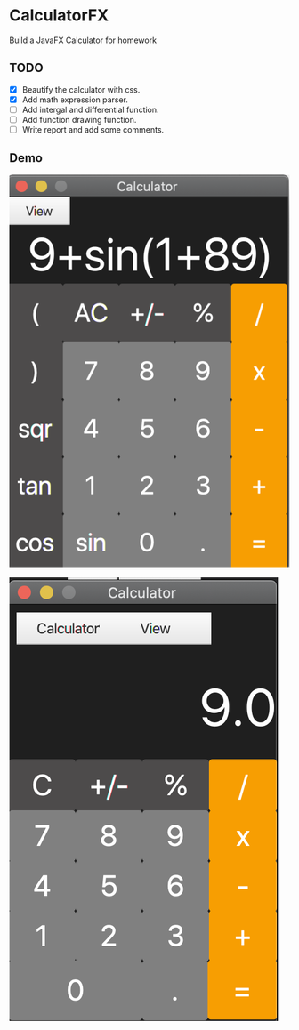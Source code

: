 # CalculatorFX
Build a JavaFX Calculator for homework
## TODO
* [x] Beautify the calculator with css.
* [x] Add math expression parser.
* [ ] Add intergal and differential function.
* [ ] Add function drawing function.
* [ ] Write report and add some comments.

## Demo

![Basic view](NaiveCalculator/demo/Basic.png)

![Scientific view](NaiveCalculator/demo/Scientific.png)
